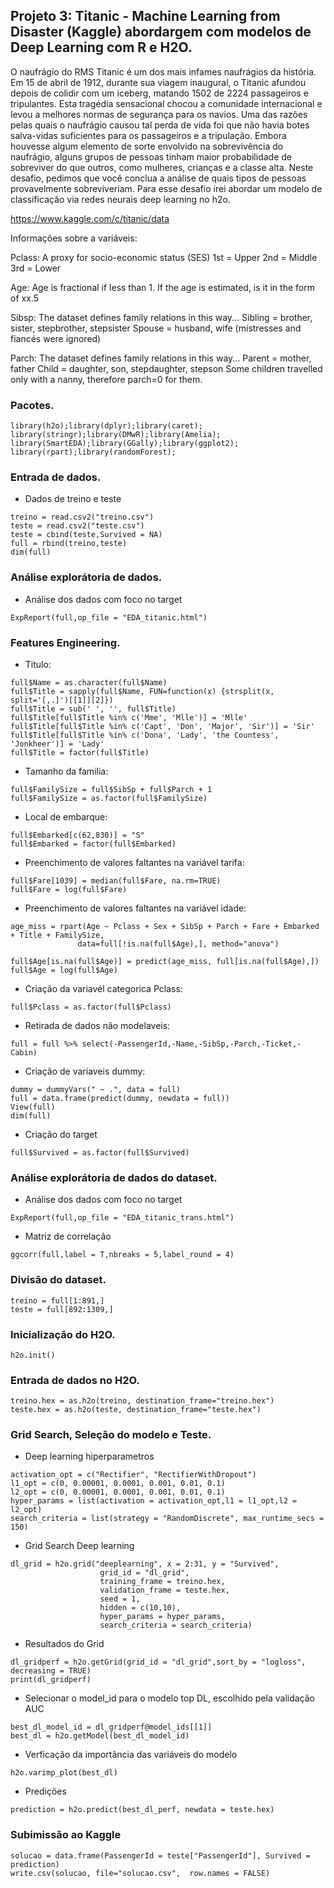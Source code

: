 ## Projeto 3: Titanic - Machine Learning from Disaster (Kaggle) abordargem com modelos de Deep Learning com R e H2O.

O naufrágio do RMS Titanic é um dos mais infames naufrágios da história. Em 15 de abril de 1912, durante sua viagem inaugural, o Titanic afundou depois de colidir com um iceberg, matando 1502 de 2224 passageiros e tripulantes. Esta tragédia sensacional chocou a comunidade internacional e levou a melhores normas de segurança para os navios. Uma das razões pelas quais o naufrágio causou tal perda de vida foi que não havia botes salva-vidas suficientes para os passageiros e a tripulação. Embora houvesse algum elemento de sorte envolvido na sobrevivência do naufrágio, alguns grupos de pessoas tinham maior probabilidade de sobreviver do que outros, como mulheres, crianças e a classe alta. Neste desafio, pedimos que você conclua a análise de quais tipos de pessoas provavelmente sobreviveriam. Para esse desafio irei abordar um modelo de classificação via redes neurais deep learning no h2o.

https://www.kaggle.com/c/titanic/data

Informações sobre a variáveis:

Pclass: A proxy for socio-economic status (SES)
1st = Upper
2nd = Middle
3rd = Lower

Age: Age is fractional if less than 1. If the age is estimated, is it in the form of xx.5

Sibsp: The dataset defines family relations in this way...
Sibling = brother, sister, stepbrother, stepsister
Spouse = husband, wife (mistresses and fiancés were ignored)

Parch: The dataset defines family relations in this way...
Parent = mother, father
Child = daughter, son, stepdaughter, stepson
Some children travelled only with a nanny, therefore parch=0 for them.

### Pacotes.

```{r, cache=FALSE, message=FALSE, warning=FALSE}
library(h2o);library(dplyr);library(caret);
library(stringr);library(DMwR);library(Amelia);
library(SmartEDA);library(GGally);library(ggplot2);
library(rpart);library(randomForest);
```

### Entrada de dados.

* Dados de treino e teste
```{r, cache=FALSE, message=FALSE, warning=FALSE}
treino = read.csv2("treino.csv")
teste = read.csv2("teste.csv")
teste = cbind(teste,Survived = NA)
full = rbind(treino,teste)
dim(full)
```

### Análise explorátoria de dados.

* Análise dos dados com foco no target
```{r, cache=FALSE, message=FALSE, warning=FALSE}
ExpReport(full,op_file = "EDA_titanic.html")
```

### Features Engineering.

* Titulo:
```{r, cache=FALSE, message=FALSE, warning=FALSE}
full$Name = as.character(full$Name)
full$Title = sapply(full$Name, FUN=function(x) {strsplit(x, split='[,.]')[[1]][2]})
full$Title = sub(' ', '', full$Title)
full$Title[full$Title %in% c('Mme', 'Mlle')] = 'Mlle'
full$Title[full$Title %in% c('Capt', 'Don', 'Major', 'Sir')] = 'Sir'
full$Title[full$Title %in% c('Dona', 'Lady', 'the Countess', 'Jonkheer')] = 'Lady'
full$Title = factor(full$Title)
```
* Tamanho da familia:
```{r, cache=FALSE, message=FALSE, warning=FALSE}
full$FamilySize = full$SibSp + full$Parch + 1
full$FamilySize = as.factor(full$FamilySize)
```
* Local de embarque:
```{r, cache=FALSE, message=FALSE, warning=FALSE}
full$Embarked[c(62,830)] = "S"
full$Embarked = factor(full$Embarked)
```
* Preenchimento de valores faltantes na variável tarifa:
```{r, cache=FALSE, message=FALSE, warning=FALSE}
full$Fare[1039] = median(full$Fare, na.rm=TRUE)
full$Fare = log(full$Fare)
```
* Preenchimento de valores faltantes na variável idade:
```{r, cache=FALSE, message=FALSE, warning=FALSE}
age_miss = rpart(Age ~ Pclass + Sex + SibSp + Parch + Fare + Embarked + Title + FamilySize,
               data=full[!is.na(full$Age),], method="anova")
               
full$Age[is.na(full$Age)] = predict(age_miss, full[is.na(full$Age),])
full$Age = log(full$Age)
```
* Criação da variavél categorica Pclass:
```{r, cache=FALSE, message=FALSE, warning=FALSE}
full$Pclass = as.factor(full$Pclass)
```
* Retirada de dados não modelaveis:
```{r, cache=FALSE, message=FALSE, warning=FALSE}
full = full %>% select(-PassengerId,-Name,-SibSp,-Parch,-Ticket,-Cabin)
```
* Criação de variaveis dummy:
```{r, cache=FALSE, message=FALSE, warning=FALSE}
dummy = dummyVars(" ~ .", data = full)
full = data.frame(predict(dummy, newdata = full))
View(full)
dim(full)
```
* Criação do target
```{r, cache=FALSE, message=FALSE, warning=FALSE}
full$Survived = as.factor(full$Survived)
```

### Análise explorátoria de dados do dataset.

* Análise dos dados com foco no target
```{r, cache=FALSE, message=FALSE, warning=FALSE}
ExpReport(full,op_file = "EDA_titanic_trans.html")
```
* Matriz de correlação
```{r, cache=FALSE, message=FALSE, warning=FALSE}
ggcorr(full,label = T,nbreaks = 5,label_round = 4)
```

### Divisão do dataset.

```{r, cache=FALSE, message=FALSE, warning=FALSE}
treino = full[1:891,]
teste = full[892:1309,]
```

### Inicialização do H2O.

```{r, cache=FALSE, message=FALSE, warning=FALSE}
h2o.init()
```

### Entrada de dados no H2O.

```{r, cache=FALSE, message=FALSE, warning=FALSE}
treino.hex = as.h2o(treino, destination_frame="treino.hex")
teste.hex = as.h2o(teste, destination_frame="teste.hex")
```

### Grid Search, Seleção do modelo e Teste.

* Deep learning hiperparametros
```{r, cache=FALSE, message=FALSE, warning=FALSE}
activation_opt = c("Rectifier", "RectifierWithDropout")
l1_opt = c(0, 0.00001, 0.0001, 0.001, 0.01, 0.1)
l2_opt = c(0, 0.00001, 0.0001, 0.001, 0.01, 0.1)
hyper_params = list(activation = activation_opt,l1 = l1_opt,l2 = l2_opt)
search_criteria = list(strategy = "RandomDiscrete", max_runtime_secs = 150)
```

* Grid Search Deep learning
```{r, cache=FALSE, message=FALSE, warning=FALSE}
dl_grid = h2o.grid("deeplearning", x = 2:31, y = "Survived",
                    grid_id = "dl_grid",
                    training_frame = treino.hex,
                    validation_frame = teste.hex,
                    seed = 1,
                    hidden = c(10,10),
                    hyper_params = hyper_params,
                    search_criteria = search_criteria)
```

* Resultados do Grid
```{r, cache=FALSE, message=FALSE, warning=FALSE}
dl_gridperf = h2o.getGrid(grid_id = "dl_grid",sort_by = "logloss", decreasing = TRUE)
print(dl_gridperf)
```

* Selecionar o model_id para o modelo top DL, escolhido pela validação AUC
```{r, cache=FALSE, message=FALSE, warning=FALSE}
best_dl_model_id = dl_gridperf@model_ids[[1]]
best_dl = h2o.getModel(best_dl_model_id)
```

* Verficação da importância das variáveis do modelo
```{r, cache=FALSE, message=FALSE, warning=FALSE}
h2o.varimp_plot(best_dl)
```

* Predições
```{r, cache=FALSE, message=FALSE, warning=FALSE}
prediction = h2o.predict(best_dl_perf, newdata = teste.hex)
```

### Subimissão ao Kaggle

```{r, cache=FALSE, message=FALSE, warning=FALSE}
solucao = data.frame(PassengerId = teste["PassengerId"], Survived = prediction)
write.csv(solucao, file="solucao.csv",  row.names = FALSE)
```
